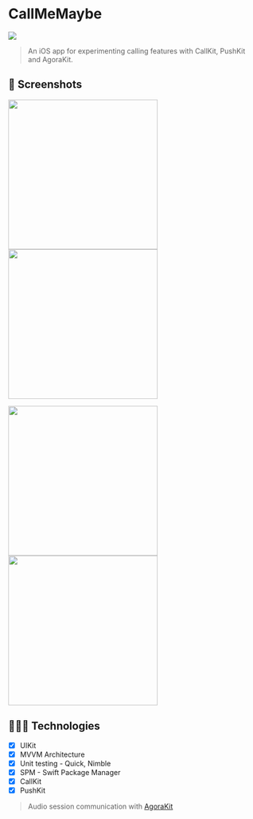 # CallMeMaybe

<img src="https://img.shields.io/badge/Swift-FA7343?style=for-the-badge&logo=swift&logoColor=white">

> An iOS app for experimenting calling features with CallKit, PushKit and AgoraKit.

## 📱 Screenshots

<img width="300" src="https://github.com/marcos1262/poly-token/blob/main/screenshot1.png">        <img width="300" src="https://github.com/marcos1262/poly-token/blob/main/screenshot2.png">

<img width="300" src="https://github.com/marcos1262/poly-token/blob/main/screenshot3.png">        <img width="300" src="https://github.com/marcos1262/poly-token/blob/main/screenshot4.png">

## 👩🏾‍💻 Technologies
- [x] UIKit
- [x] MVVM Architecture
- [x] Unit testing - Quick, Nimble
- [x] SPM - Swift Package Manager
- [x] CallKit
- [x] PushKit

> Audio session communication with [AgoraKit](https://docs.agora.io/en/video-calling/get-started/get-started-sdk?platform=ios)
